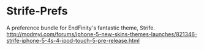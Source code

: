 Strife-Prefs
============

A preference bundle for EndFinity's fantastic theme, Strife. http://modmyi.com/forums/iphone-5-new-skins-themes-launches/821346-strife-iphone-5-4s-4-ipod-touch-5-pre-release.html
